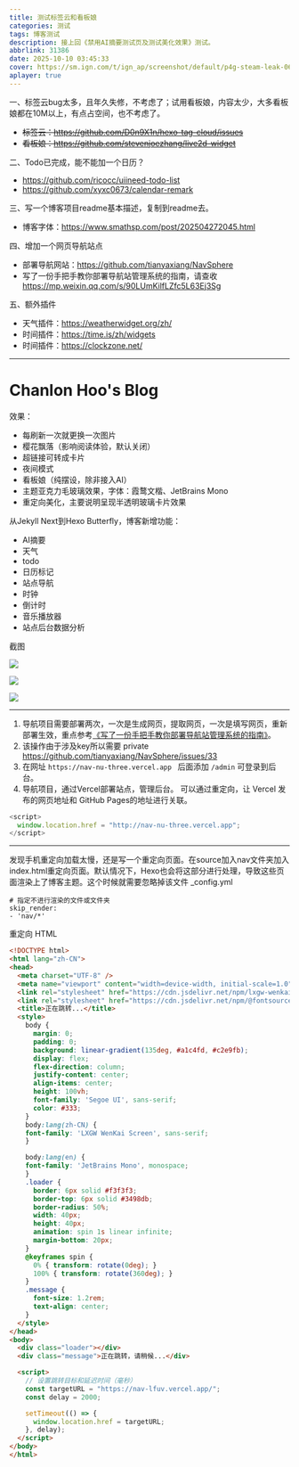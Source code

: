 ```yaml
---
title: 测试标签云和看板娘
categories: 测试
tags: 博客测试
description: 接上回《禁用AI摘要测试页及测试美化效果》测试。
abbrlink: 31386
date: 2025-10-10 03:45:33
cover: https://sm.ign.com/t/ign_ap/screenshot/default/p4g-steam-leak-06-09-20_qnxk.960.jpg
aplayer: true
---
```


一、标签云bug太多，且年久失修，不考虑了；试用看板娘，内容太少，大多看板娘都在10M以上，有点占空间，也不考虑了。

* <s> 标签云：https://github.com/D0n9X1n/hexo-tag-cloud/issues </s>
* <s> 看板娘：https://github.com/stevenjoezhang/live2d-widget </s>

二、Todo已完成，能不能加一个日历？

* https://github.com/ricocc/uiineed-todo-list
* https://github.com/xyxc0673/calendar-remark


三、写一个博客项目readme基本描述，复制到readme去。

* 博客字体：https://www.smathsp.com/post/202504272045.html

四、增加一个网页导航站点

* 部署导航网站：https://github.com/tianyaxiang/NavSphere
* 写了一份手把手教你部署导航站管理系统的指南，请查收 https://mp.weixin.qq.com/s/90LUmKilfLZfc5L63Ej3Sg

五、额外插件

* 天气插件：https://weatherwidget.org/zh/
* 时间插件：https://time.is/zh/widgets
* 时间插件：https://clockzone.net/

---


# Chanlon Hoo's Blog

效果：

* 每刷新一次就更换一次图片
* 樱花飘落（影响阅读体验，默认关闭）
* 超链接可转成卡片
* 夜间模式
* 看板娘（纯摆设，除非接入AI）
* 主题亚克力毛玻璃效果，字体：霞鹜文楷、JetBrains Mono 
* 重定向美化，主要说明呈现半透明玻璃卡片效果

从Jekyll Next到Hexo Butterfly，博客新增功能：

* AI摘要
* 天气
* todo  
* 日历标记 
* 站点导航
* 时钟  
* 倒计时
* 音乐播放器
* 站点后台数据分析

截图

![ ](https://tu.zbhz.org/i/2025/10/11/qi47ao.jpg)

![ ](https://tu.zbhz.org/i/2025/10/11/qnbrx3.jpg)

![ ](https://tu.zbhz.org/i/2025/10/11/10p6vt9.png)


---


1. 导航项目需要部署两次，一次是生成网页，提取网页，一次是填写网页，重新部署生效，重点参考[《写了一份手把手教你部署导航站管理系统的指南》](https://mp.weixin.qq.com/s/90LUmKilfLZfc5L63Ej3Sg)。
2. 该操作由于涉及key所以需要 private  https://github.com/tianyaxiang/NavSphere/issues/33
3. 在网址 `https://nav-nu-three.vercel.app ` 后面添加 `/admin` 可登录到后台。
4. 导航项目，通过Vercel部署站点，管理后台。 可以通过重定向，让 Vercel 发布的网页地址和 GitHub Pages的地址进行关联。


```js
<script>
  window.location.href = "http://nav-nu-three.vercel.app";
</script>
```

---

发现手机重定向加载太慢，还是写一个重定向页面。在source加入nav文件夹加入index.html重定向页面。默认情况下，Hexo也会将这部分进行处理，导致这些页面渲染上了博客主题。这个时候就需要忽略掉该文件 _config.yml

```
# 指定不进行渲染的文件或文件夹
skip_render:
- 'nav/*'
```

重定向 HTML

```html
<!DOCTYPE html>
<html lang="zh-CN">
<head>
  <meta charset="UTF-8" />
  <meta name="viewport" content="width=device-width, initial-scale=1.0" />
  <link rel="stylesheet" href="https://cdn.jsdelivr.net/npm/lxgw-wenkai-screen-webfont@1.7.0/style.min.css">
  <link rel="stylesheet" href="https://cdn.jsdelivr.net/npm/@fontsource/jetbrains-mono@4.5.12/index.min.css">
  <title>正在跳转...</title>
  <style>
    body {
      margin: 0;
      padding: 0;
      background: linear-gradient(135deg, #a1c4fd, #c2e9fb);
      display: flex;
      flex-direction: column;
      justify-content: center;
      align-items: center;
      height: 100vh;
      font-family: 'Segoe UI', sans-serif;
      color: #333;
    }
    body:lang(zh-CN) {
    font-family: 'LXGW WenKai Screen', sans-serif;
    }

    body:lang(en) {
    font-family: 'JetBrains Mono', monospace;
    }
    .loader {
      border: 6px solid #f3f3f3;
      border-top: 6px solid #3498db;
      border-radius: 50%;
      width: 40px;
      height: 40px;
      animation: spin 1s linear infinite;
      margin-bottom: 20px;
    }
    @keyframes spin {
      0% { transform: rotate(0deg); }
      100% { transform: rotate(360deg); }
    }
    .message {
      font-size: 1.2rem;
      text-align: center;
    }
  </style>
</head>
<body>
  <div class="loader"></div>
  <div class="message">正在跳转，请稍候...</div>

  <script>
    // 设置跳转目标和延迟时间（毫秒）
    const targetURL = "https://nav-lfuv.vercel.app/";
    const delay = 2000;

    setTimeout(() => {
      window.location.href = targetURL;
    }, delay);
  </script>
</body>
</html>
```